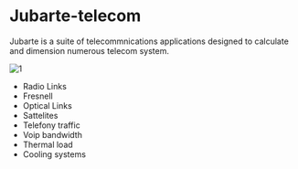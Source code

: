 # Jubarte-telecom

Jubarte is a suite of telecommnications applications designed to calculate and dimension numerous telecom system.

![1](https://github.com/user-attachments/assets/0173fd6e-3397-44e5-be9f-53449ee32740)

- Radio Links
- Fresnell
- Optical Links
- Sattelites
- Telefony traffic
- Voip bandwidth
- Thermal load
- Cooling systems
